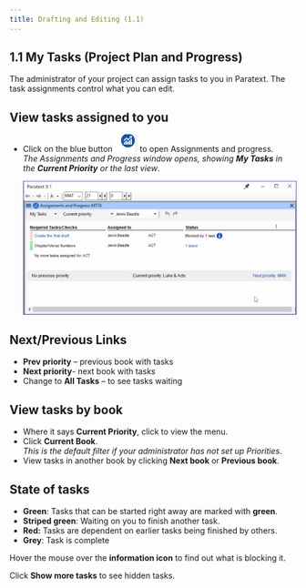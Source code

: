 ```yaml
---
title: Drafting and Editing (1.1)
---
```

## 1.1 My Tasks  (Project Plan and Progress)

The administrator of your project can assign tasks to you in Paratext. The task assignments control what you can edit.

## View tasks assigned to you

-   Click on the blue button![](media/9c6773b2653dfd507ecbec0fd0936b7b.png) to open Assignments and progress.  
    *The Assignments and Progress window opens, showing **My Tasks** in the **Current Priority** or the last view*.

    ![](media/20bad269ca95f26709b19224ef499847.png)

## Next/Previous Links

-   **Prev priority** – previous book with tasks
-   **Next priority**- next book with tasks
-   Change to **All Tasks** – to see tasks waiting

## View tasks by book

-   Where it says **Current Priority**, click to view the menu.
-   Click **Current Book**.  
    *This is the default filter if your administrator has not set up Priorities*.
-   View tasks in another book by clicking **Next book** or **Previous book**.

## State of tasks

- **Green**: Tasks that can be started right away are marked with **green**.
- **Striped green**: Waiting on you to finish another task.
- **Red:** Tasks are dependent on earlier tasks being finished by others.
- **Grey**: Task is complete

Hover the mouse over the **information icon** to find out what is blocking it.

Click **Show more tasks** to see hidden tasks.







